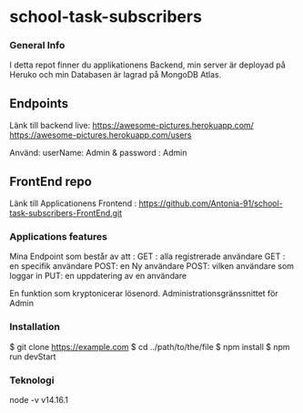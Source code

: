 # school-task-subscribers

### General Info

I detta repot finner du applikationens Backend, min server är deployad på Heruko och min Databasen är lagrad på MongoDB Atlas.

## Endpoints

Länk till backend live:
https://awesome-pictures.herokuapp.com/
https://awesome-pictures.herokuapp.com/users

Använd: userName: Admin & password : Admin

## FrontEnd repo

Länk till Applicationens Frontend : https://github.com/Antonia-91/school-task-subscribers-FrontEnd.git

### Applications features

Mina Endpoint som består av att :
GET : alla registrerade användare
GET : en specifik användare
POST: en Ny användare
POST: vilken användare som loggar in
PUT: en uppdatering av en användare

En funktion som kryptonicerar lösenord.
Administrationsgränssnittet för Admin

### Installation

$ git clone https://example.com
$ cd ../path/to/the/file
$ npm install
$ npm run devStart

### Teknologi

node -v v14.16.1
